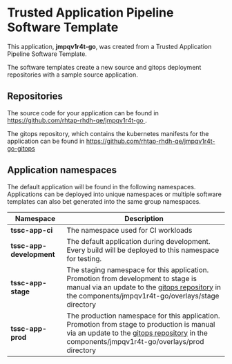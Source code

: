 # Trusted Application Pipeline Software Template

This application, **jmpqv1r4t-go**, was created from a Trusted Application Pipeline Software Template.

The software templates create a new source and gitops deployment repositories with a sample source application. 

## Repositories

The source code for your application can be found in [https://github.com/rhtap-rhdh-qe/jmpqv1r4t-go ](https://github.com/rhtap-rhdh-qe/jmpqv1r4t-go ).
 
The gitops repository, which contains the kubernetes manifests for the application can be found in 
[https://github.com/rhtap-rhdh-qe/jmpqv1r4t-go-gitops ](https://github.com/rhtap-rhdh-qe/jmpqv1r4t-go-gitops ) 

## Application namespaces 

The default application will be found in the following namespaces. Applications can be deployed into unique namespaces or multiple software templates can also bet generated into the same group namespaces.  

|  Namespace   |  Description   |  
| -------- | -------- |
| **tssc-app-ci** | The namespace used for CI workloads |
| **tssc-app-development** | The default application during development. Every build will be deployed to this namespace for testing. |
| **tssc-app-stage** | The staging namespace for this application. Promotion from development to stage is manual via an update to the [gitops repository](https://github.com/rhtap-rhdh-qe/jmpqv1r4t-go-gitops ) in the components/jmpqv1r4t-go/overlays/stage directory |
| **tssc-app-prod** | The production namespace for this application. Promotion from stage to production is manual via an update to the [gitops repository](https://github.com/rhtap-rhdh-qe/jmpqv1r4t-go-gitops ) in the components/jmpqv1r4t-go/overlays/prod directory |